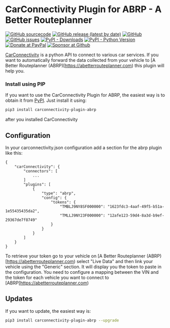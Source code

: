 

# CarConnectivity Plugin for ABRP - A Better Routeplanner
[![GitHub sourcecode](https://img.shields.io/badge/Source-GitHub-green)](https://github.com/tillsteinbach/CarConnectivity-plugin-abrp/)
[![GitHub release (latest by date)](https://img.shields.io/github/v/release/tillsteinbach/CarConnectivity-plugin-abrp)](https://github.com/tillsteinbach/CarConnectivity-plugin-abrp/releases/latest)
[![GitHub](https://img.shields.io/github/license/tillsteinbach/CarConnectivity-plugin-abrp)](https://github.com/tillsteinbach/CarConnectivity-plugin-abrp/blob/master/LICENSE)
[![GitHub issues](https://img.shields.io/github/issues/tillsteinbach/CarConnectivity-plugin-abrp)](https://github.com/tillsteinbach/CarConnectivity-plugin-abrp/issues)
[![PyPI - Downloads](https://img.shields.io/pypi/dm/carconnectivity-plugin-abrp?label=PyPI%20Downloads)](https://pypi.org/project/carconnectivity-plugin-abrp/)
[![PyPI - Python Version](https://img.shields.io/pypi/pyversions/carconnectivity-plugin-abrp)](https://pypi.org/project/carconnectivity-plugin-abrp/)
[![Donate at PayPal](https://img.shields.io/badge/Donate-PayPal-2997d8)](https://www.paypal.com/donate?hosted_button_id=2BVFF5GJ9SXAJ)
[![Sponsor at Github](https://img.shields.io/badge/Sponsor-GitHub-28a745)](https://github.com/sponsors/tillsteinbach)

[CarConnectivity](https://github.com/tillsteinbach/CarConnectivity) is a python API to connect to various car services. If you want to automatically forward the data collected from your vehicle to [A Better Routeplanner (ABRP)[https://abetterrouteplanner.com) this plugin will help you.

### Install using PIP
If you want to use the CarConnectivity Plugin for ABRP, the easiest way is to obtain it from [PyPI](https://pypi.org/project/carconnectivity-plugin-abrp/). Just install it using:
```bash
pip3 install carconnectivity-plugin-abrp
```
after you installed CarConnectivity

## Configuration
In your carconnectivity.json configuration add a section for the abrp plugin like this:
```
{
    "carConnectivity": {
        "connectors": [
            ...
        ]
        "plugins": [
            {
                "type": "abrp",
                "config": {
                    "tokens": {
                        "TMBLJ9NY8SF000000": "1623fdc3-4aaf-49f5-b51a-1e55435435da2",
                        "TMLLJ9NY23F000000": "12afe123-59d4-8a3d-b9ef-29367de7f8749"
                    }
                }
            }
        ]
    }
}
```
To retrieve your token go to your vehicle on [A Better Routeplanner (ABRP)[https://abetterrouteplanner.com) select "Live Data" and then link your vehicle using the "Generic" section. It will display you the token to paste in the configuration. You need to configure a mapping between the VIN and the token for each vehicle you want to connect to [ABRP[https://abetterrouteplanner.com)

## Updates
If you want to update, the easiest way is:
```bash
pip3 install carconnectivity-plugin-abrp --upgrade
```
